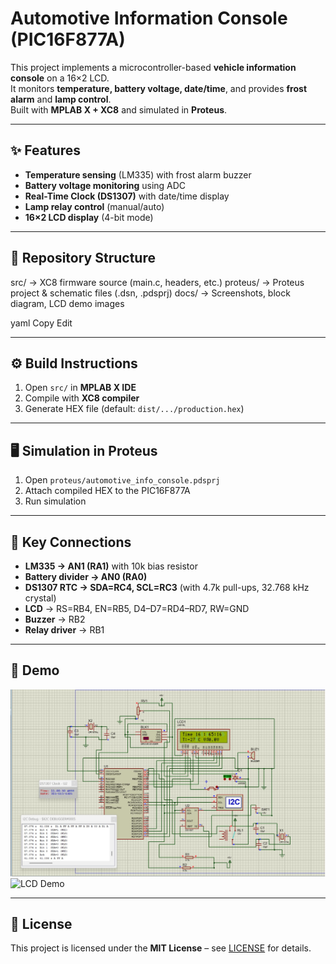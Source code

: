 # Automotive Information Console (PIC16F877A)

This project implements a microcontroller-based **vehicle information console** on a 16×2 LCD.  
It monitors **temperature, battery voltage, date/time**, and provides **frost alarm** and **lamp control**.  
Built with **MPLAB X + XC8** and simulated in **Proteus**.

---

## ✨ Features

- **Temperature sensing** (LM335) with frost alarm buzzer
- **Battery voltage monitoring** using ADC
- **Real-Time Clock (DS1307)** with date/time display
- **Lamp relay control** (manual/auto)
- **16×2 LCD display** (4-bit mode)

---

## 📂 Repository Structure

src/ → XC8 firmware source (main.c, headers, etc.)
proteus/ → Proteus project & schematic files (.dsn, .pdsprj)
docs/ → Screenshots, block diagram, LCD demo images

yaml
Copy
Edit

---

## ⚙️ Build Instructions

1. Open `src/` in **MPLAB X IDE**
2. Compile with **XC8 compiler**
3. Generate HEX file (default: `dist/.../production.hex`)

---

## 🖥️ Simulation in Proteus

1. Open `proteus/automotive_info_console.pdsprj`
2. Attach compiled HEX to the PIC16F877A
3. Run simulation

---

## 🔌 Key Connections

- **LM335 → AN1 (RA1)** with 10k bias resistor
- **Battery divider → AN0 (RA0)**
- **DS1307 RTC → SDA=RC4, SCL=RC3** (with 4.7k pull-ups, 32.768 kHz crystal)
- **LCD** → RS=RB4, EN=RB5, D4–D7=RD4–RD7, RW=GND
- **Buzzer** → RB2
- **Relay driver** → RB1

---

## 📸 Demo

![Schematic](docs/schematic.png)  
![LCD Demo](docs/lcd_demo.gif)

---

## 📜 License

This project is licensed under the **MIT License** – see [LICENSE](LICENSE) for details.
